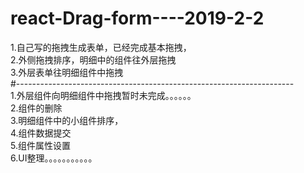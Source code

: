 # react-Drag-form----2019-2-2
1.自己写的拖拽生成表单，已经完成基本拖拽，  
2.外侧拖拽排序，明细中的组件往外层拖拽  
3.外层表单往明细组件中拖拽  
#---------------------------------------------------------------------  
1.外层组件向明细组件中拖拽暂时未完成。。。。。。  
2.组件的删除  
3.明细组件中的小组件排序，  
4.组件数据提交  
5.组件属性设置  
6.UI整理。。。。。。。。。。。  
